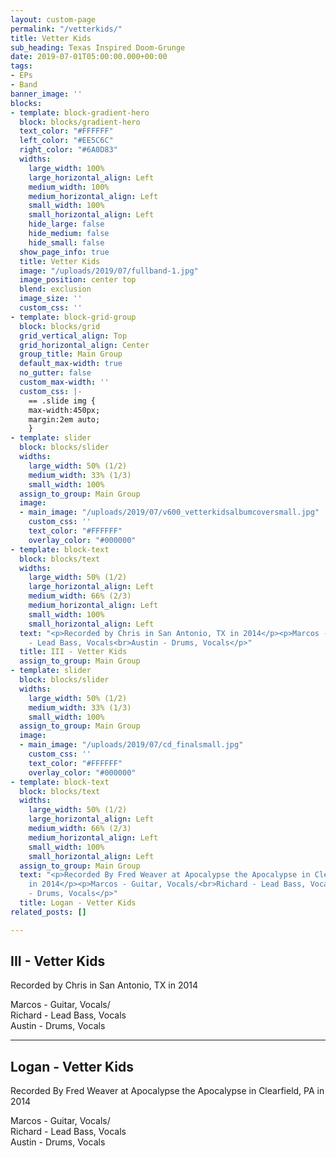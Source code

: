 ```yaml
---
layout: custom-page
permalink: "/vetterkids/"
title: Vetter Kids
sub_heading: Texas Inspired Doom-Grunge
date: 2019-07-01T05:00:00.000+00:00
tags:
- EPs
- Band
banner_image: ''
blocks:
- template: block-gradient-hero
  block: blocks/gradient-hero
  text_color: "#FFFFFF"
  left_color: "#EE5C6C"
  right_color: "#6A0D83"
  widths:
    large_width: 100%
    large_horizontal_align: Left
    medium_width: 100%
    medium_horizontal_align: Left
    small_width: 100%
    small_horizontal_align: Left
    hide_large: false
    hide_medium: false
    hide_small: false
  show_page_info: true
  title: Vetter Kids
  image: "/uploads/2019/07/fullband-1.jpg"
  image_position: center top
  blend: exclusion
  image_size: ''
  custom_css: ''
- template: block-grid-group
  block: blocks/grid
  grid_vertical_align: Top
  grid_horizontal_align: Center
  group_title: Main Group
  default_max-width: true
  no_gutter: false
  custom_max-width: ''
  custom_css: |-
    == .slide img {
    max-width:450px;
    margin:2em auto;
    }
- template: slider
  block: blocks/slider
  widths:
    large_width: 50% (1/2)
    medium_width: 33% (1/3)
    small_width: 100%
  assign_to_group: Main Group
  image:
  - main_image: "/uploads/2019/07/v600_vetterkidsalbumcoversmall.jpg"
    custom_css: ''
    text_color: "#FFFFFF"
    overlay_color: "#000000"
- template: block-text
  block: blocks/text
  widths:
    large_width: 50% (1/2)
    large_horizontal_align: Left
    medium_width: 66% (2/3)
    medium_horizontal_align: Left
    small_width: 100%
    small_horizontal_align: Left
  text: "<p>Recorded by Chris in San Antonio, TX in 2014</p><p>Marcos - Guitar, Vocals/<br>Richard
    - Lead Bass, Vocals<br>Austin - Drums, Vocals</p>"
  title: III - Vetter Kids
  assign_to_group: Main Group
- template: slider
  block: blocks/slider
  widths:
    large_width: 50% (1/2)
    medium_width: 33% (1/3)
    small_width: 100%
  assign_to_group: Main Group
  image:
  - main_image: "/uploads/2019/07/cd_finalsmall.jpg"
    custom_css: ''
    text_color: "#FFFFFF"
    overlay_color: "#000000"
- template: block-text
  block: blocks/text
  widths:
    large_width: 50% (1/2)
    large_horizontal_align: Left
    medium_width: 66% (2/3)
    medium_horizontal_align: Left
    small_width: 100%
    small_horizontal_align: Left
  assign_to_group: Main Group
  text: "<p>Recorded By Fred Weaver at Apocalypse the Apocalypse in Clearfield, PA
    in 2014</p><p>Marcos - Guitar, Vocals/<br>Richard - Lead Bass, Vocals<br>Austin
    - Drums, Vocals</p>"
  title: Logan - Vetter Kids
related_posts: []

---
```

## III - Vetter Kids

Recorded by Chris in San Antonio, TX in 2014

Marcos - Guitar, Vocals/  
Richard - Lead Bass, Vocals  
Austin - Drums, Vocals

***

## Logan - Vetter Kids

Recorded By Fred Weaver at Apocalypse the Apocalypse in Clearfield, PA in 2014

Marcos - Guitar, Vocals/  
Richard - Lead Bass, Vocals  
Austin - Drums, Vocals